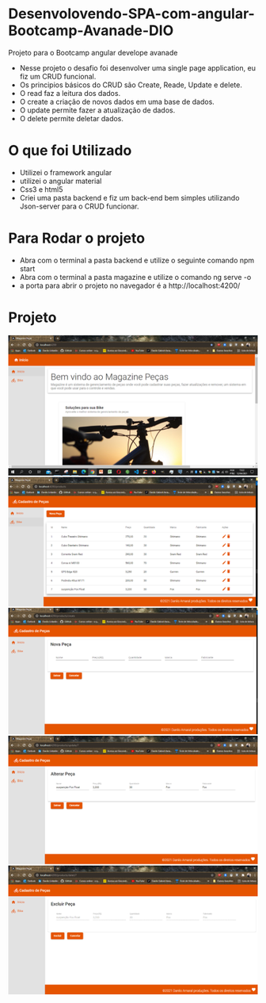# Desenvolovendo-SPA-com-angular-Bootcamp-Avanade-DIO
Projeto para o Bootcamp angular develope avanade
- Nesse projeto o desafio foi desenvolver uma single page application, eu fiz um CRUD funcional.
- Os principios básicos do CRUD são Create, Reade, Update e delete.
- O read faz a leitura dos dados.
- O create a criação de novos dados em uma base de dados.
- O update permite fazer a atualização de dados.
- O delete permite deletar dados. 

# O que foi Utilizado 
- Utilizei o framework angular 
- utilizei o angular material
- Css3 e html5 
- Criei uma pasta backend e fiz um back-end bem simples utilizando Json-server para o CRUD funcionar. 

# Para Rodar o projeto
- Abra com o terminal a pasta backend e utilize o seguinte comando npm start 
- Abra com o terminal a pasta magazine e utilize o comando ng serve -o 
- a porta para abrir o projeto no navegador é a http://localhost:4200/

# Projeto

![magazine-01.PNG](https://github.com/Danilo55Amaral/Desenvolovendo-SPA-com-angular-Bootcamp-Avanade-DIO/blob/main/magazine-01.PNG)
![magazine-02.PNG](https://github.com/Danilo55Amaral/Desenvolovendo-SPA-com-angular-Bootcamp-Avanade-DIO/blob/main/magazine-02.PNG)
![magazine-03.PNG](https://github.com/Danilo55Amaral/Desenvolovendo-SPA-com-angular-Bootcamp-Avanade-DIO/blob/main/magazine-03.PNG)
![magazine-04.PNG](https://github.com/Danilo55Amaral/Desenvolovendo-SPA-com-angular-Bootcamp-Avanade-DIO/blob/main/magazine-04.PNG)
![magazine-05.PNG](https://github.com/Danilo55Amaral/Desenvolovendo-SPA-com-angular-Bootcamp-Avanade-DIO/blob/main/magazine-05.PNG)
